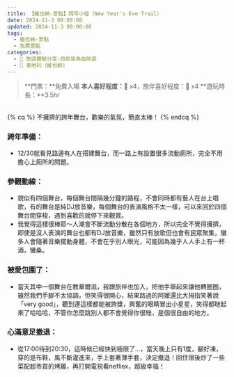 ```yaml
---
title: 【維也納-景點】跨年小徑（New Year's Eve Trail）
date: 2024-11-3 00:00:08
updated: 2024-11-3 00:00:08
tags: 
  - 維也納-景點
  - 免費景點  
categories: 
  - 🌴 旅遊體驗分享-目前皆為自助遊
  - 🥥 奧地利（維也納) 
---
```

> **門票：**免費入場
> **本人喜好程度：**🌝 x4，旅伴喜好程度：🌝 x4
> **遊玩時長：**3.5hr
<!-- more -->

<br>
{% cq %} 不擁擠的跨年舞台，歡樂的氣氛，簡直太棒！ {% endcq %}
<br>

### 跨年準備：
+ 12/30就看見路邊有人在搭建舞台，而一路上有設置很多流動廁所，完全不用擔心上廁所的問題。
### 參觀動線：
+ 貌似有四個舞台，每個舞台間隔幾分鐘的路程，不會同時都有藝人在台上唱歌，有的舞台是純DJ放音樂，每個舞台的表演風格不太一樣，可以來回於四個舞台間穿梭，遇到喜歡的就停下來觀賞。
+ 我覺得這樣很棒耶～人潮會不斷流動分散在各個地方，所以完全不覺得擁擠，即使是沒人表演的舞台也都有DJ放音樂，雖然只有放歌但也會有民眾聚集，蠻多人會隨著音樂擺動身體，不會在乎別人眼光，可能因為幾乎人人手上有一杯酒，蠻桑。
### 被愛包圍了：
+ 當天其中一個舞台在教華爾滋，我跟旅伴也加入，把他手舉起來讓他轉圈圈，雖然我們手腳不太協調，但笑得很開心，結果路過的阿嬤還比大拇指笑著說「very good」，聽到連這樣都能被誇獎，興奮的眼睛冒出小星星，笑得都瞇起來了哈哈哈，不管你怎麼跳別人都不會覺得你很矬，是個很自由的地方。
### 心滿意足撤退：
+ 從17:00待到20:30，這時候已經快到極限了...，當天晚上只有1度，腳好凍，穿的是布鞋，風不斷灌進來，手上套著薄手套，決定撤退！回住宿後炒了一些菜配超市買的烤雞，再打開電視看nefliex，超級幸福！
 